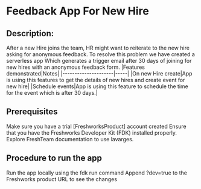 # Feedback App For New Hire

## Description:

After a new Hire joins the team, HR might want to reiterate to the new hire asking for anonymous feedback. To resolve this problem we have created a serverless app Which generates a trigger email after 30 days of joining for new hires with an anonymous feedback form.
|Features demonstrated|Notes|
|---------------------|-----|
|On new Hire create|App is using this features to get the details of new hires and create event for new hire|
|Schedule events|App is using this feature to schedule the time for the event which is after 30 days.|

## Prerequisites

Make sure you have a trial [FreshworksProduct] account created
Ensure that you have the Freshworks Developer Kit (FDK) installed properly.
Explore FreshTeam documentation to use lavarges.

## Procedure to run the app

Run the app locally using the fdk run command
Append ?dev=true to the Freshworks product URL to see the changes
